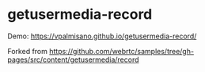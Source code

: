 # getusermedia-record
Demo: https://vpalmisano.github.io/getusermedia-record/

Forked from https://github.com/webrtc/samples/tree/gh-pages/src/content/getusermedia/record
